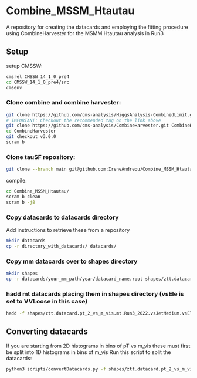 # Combine_MSSM_Htautau
A repository for creating the datacards and employing the fitting procedure using CombineHarvester for the MSMM Htautau analysis in Run3

## Setup

setup CMSSW:

```bash
cmsrel CMSSW_14_1_0_pre4
cd CMSSW_14_1_0_pre4/src
cmsenv
```

### Clone combine and combine harvester:

```bash
git clone https://github.com/cms-analysis/HiggsAnalysis-CombinedLimit.git HiggsAnalysis/CombinedLimit
# IMPORTANT: Checkout the recommended tag on the link above
git clone https://github.com/cms-analysis/CombineHarvester.git CombineHarvester
cd CombineHarvester
git checkout v3.0.0
scram b
```

### Clone tauSF repository:

```bash
git clone --branch main git@github.com:IreneAndreou/Combine_MSSM_Htautau.git Combine_MSSM_Htautau
```

compile:

```bash
cd Combine_MSSM_Htautau/
scram b clean
scram b -j8
```

### Copy datacards to datacards directory

Add instructions to retrieve these from a repository
```bash
mkdir datacards
cp -r directory_with_datacards/ datacards/
```

### Copy mm datacards over to shapes directory

```bash
mkdir shapes
cp -r datacards/your_mm_path/year/datacard_name.root shapes/ztt.datacard.m_vis.mm.year.root
```

### hadd mt datacards placing them in shapes directory (vsEle is set to VVLoose in this case)

```bash
hadd -f shapes/ztt.datacard.pt_2_vs_m_vis.mt.Run3_2022.vsJetMedium.vsEleVVLoose.root /vols/cms/ia2318/Combine_MSSM_Htautau/CMSSW_14_1_0_pre4/src/CombineHarvester/Combine_MSSM_Htautau/datacards/Run3_2022/sf_calculation/mt/*.root
```

## Converting datacards

If you are starting from 2D histograms in bins of pT vs m_vis these must first be split into
1D histograms in bins of m_vis
Run this script to split the datacards:

```bash
python3 scripts/convertDatacards.py -f shapes/ztt.datacard.pt_2_vs_m_vis.mt.your_datacard_suffixes.root
```